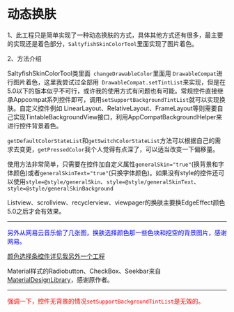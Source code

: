 动态换肤
=====
1、此工程只是简单实现了一种动态换肤的方式，具体其他方式还有很多，最主要的实现还是着色部分，`SaltyfishSkinColorTool`里面实现了图片着色。

2、方法介绍

SaltyfishSkinColorTool类里面` changeDrawableColor`里面用 `DrawableCompat`进行图片着色，这里我尝试过全部用` DrawableCompat.setTintList`来实现，但是在5.0以下的版本似乎不可行，或许我的使用方式有问题也有可能。常规控件直接继承Appcompat系列控件即可，调用`setSupportBackgroundTintList`就可以实现换肤。自定义控件例如 LinearLayout、RelativeLayout、FrameLayout等则需要自己实现TintableBackgroundView接口，利用AppCompatBackgroundHelper来进行控件背景着色。

`getDefaultColorStateList`和`getSwitchColorStateList`方法可以根据自己的需求去变更，`getPressedColor`我个人觉得有点深了，可以适当改变一下偏移量。

使用方法非常简单，只需要在控件加自定义属性`generalSkin="true"`(换背景和字体颜色)或者`generalSkinText="true"`(只换字体颜色)。如果没有style的控件还可以使用`style=@style/generalSkin`、`style=@style/generalSkinText`、`style=@style/generalSkinBackground`

Listview、scrollview、recyclerview、viewpager的换肤主要换EdgeEffect颜色 5.0之后才会有效果。

----------------------------------------------------------

<font color="blue">另外从网易云音乐偷了几张图，换肤选择颜色那一些色块和挖空的背景图片，感谢网易。</font>

[颜色选择条控件详见我另外一个工程](https://github.com/luohaohaha/LinearColorPicker)

Material样式的Radiobutton、CheckBox、Seekbar来自[MaterialDesignLibrary](https://github.com/navasmdc/MaterialDesignLibrary)，感谢原作者。


----------------------------------------------------------
<font color="red">强调一下，控件无背景的情况`setSupportBackgroundTintList`是无效的。</font>
